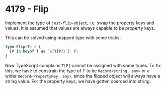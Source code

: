# 4179 - Flip

Implement the type of `just-flip-object`, i.e. swap the property keys and values. It is assumed that values are always capable to be property keys.

This can be solved using mapped type with some tricks:

```typescript
type Flip<T> = {
  [P in keyof T as `${T[P]}`]: P;
}
```

Now TypeScript complains `T[P]` cannot be assigned with some types. To fix this, we have to constrain the type of T to be `Record<string, any>` or a wider `Record<PropertyKey, any>`, since the flipped object will always have a string value. For the property keys, we have gotten coerced into string.
